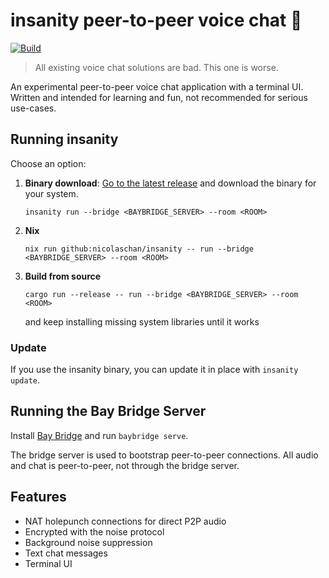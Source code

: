 # insanity peer-to-peer voice chat 🤯

[![Build](https://github.com/nicolaschan/insanity/actions/workflows/build.yml/badge.svg)](https://github.com/nicolaschan/insanity/actions/workflows/build.yml)

> All existing voice chat solutions are bad. This one is worse.

An experimental peer-to-peer voice chat application with a terminal UI. Written and intended for learning and fun, not recommended for serious use-cases.

## Running insanity

Choose an option:

1. **Binary download**: [Go to the latest release](https://github.com/nicolaschan/insanity/releases/) and download the binary for your system.
   ```
   insanity run --bridge <BAYBRIDGE_SERVER> --room <ROOM>
   ```
2. **Nix**
   ```
   nix run github:nicolaschan/insanity -- run --bridge <BAYBRIDGE_SERVER> --room <ROOM>
   ```
3. **Build from source**
   ```
   cargo run --release -- run --bridge <BAYBRIDGE_SERVER> --room <ROOM>
   ```
   and keep installing missing system libraries until it works

### Update

If you use the insanity binary, you can update it in place with `insanity update`.

## Running the Bay Bridge Server

Install [Bay Bridge](https://github.com/nicolaschan/baybridge) and run `baybridge serve`.

The bridge server is used to bootstrap peer-to-peer connections. All audio and chat is peer-to-peer, not through the bridge server.

## Features
- NAT holepunch connections for direct P2P audio
- Encrypted with the noise protocol
- Background noise suppression
- Text chat messages
- Terminal UI
